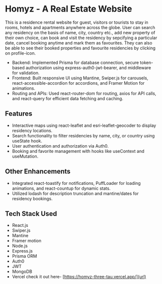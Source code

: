 # Homyz - A Real Estate Website
This is a residence rental website for guest, visitors or tourists to stay in rooms, hotels and apartments anywhere across the globe. User can search any residency on the basis of name, city, country etc., add new property of their own choice, can book and visit the residency by sepcifying a particular date, cancel booking anytime and mark them as favourites. They can also be able to see their booked properties and favourite residencies by clicking on profile-icon.
- Backend: Implemented Prisma for database connection, secure token-based authorization using express-auth0-jwt-bearer, and middleware for validation.
- Frontend: Built responsive UI using Mantine, Swiper.js for carousels, react-accessible-accordion for accordions, and Framer Motion for animations.
- Routing and APIs: Used react-router-dom for routing, axios for API calls, and react-query for efficient data fetching and caching.
## Features
- Interactive maps using react-leaflet and esri-leaflet-geocoder to display residency locations.
- Search functionality to filter residencies by name, city, or country using useState hook.
- User authentication and authorization via Auth0.
- Booking and favorite management with hooks like useContext and useMutation.
## Other Enhancements
- Integrated react-toastify for notifications, PuffLoader for loading animations, and react-countup for dynamic stats.
- Utilized lodash for description truncation and mantine/dates for residency bookings.
## Tech Stack Used
- React.js
- Swiper.js
- Mantine
- Framer motion
- Node.js
- Express.js
- Prisma ORM
- Auth0
- JWT
- MongoDB
- Vercel
check it out here- [https://homyz-three-tau.vercel.app/](url)
